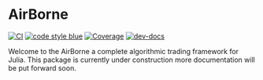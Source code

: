 # AirBorne
[![CI](https://github.com/JuDO-dev/AirBorne.jl/actions/workflows/CI.yml/badge.svg?branch=dev)](https://github.com/JuDO-dev/AirBorne.jl/actions/workflows/CI.yml)
[![code style blue](https://img.shields.io/badge/code%20style-blue-4495d1.svg)](https://github.com/invenia/Blue)
[![Coverage](https://codecov.io/gh/JuDO-dev/AirBorne.jl/branch/dev/graph/badge.svg)](https://codecov.io/gh/JuDO-dev/AirBorne.jl)
[![dev-docs](https://github.com/JuDO-dev/AirBorne.jl/actions/workflows/pages/pages-build-deployment/badge.svg?branch=gh-pages)](https://judo.dev/AirBorne.jl/dev/)

Welcome to the AirBorne a complete algorithmic trading framework for Julia. This package is currently under construction more documentation will be put forward soon.

